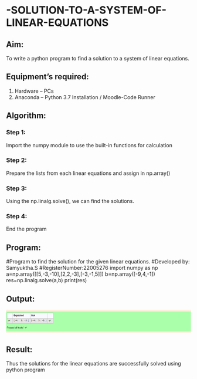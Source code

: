 # -SOLUTION-TO-A-SYSTEM-OF-LINEAR-EQUATIONS
## Aim:
To write a python program to find a solution to a system of linear equations.
## Equipment’s required:
1. 	Hardware – PCs
2. 	Anaconda – Python 3.7 Installation / Moodle-Code Runner
## Algorithm:
### Step 1: 
Import the numpy module to use the built-in functions for calculation
### Step 2: 
Prepare the lists from each linear equations and assign in np.array()
### Step 3: 
Using the np.linalg.solve(), we can find the solutions.
### Step 4: 
End the program
## Program:
#Program to find the solution for the given linear equations.
#Developed by: Samyuktha.S
#RegisterNumber:22005276
import numpy as np
a=np.array([[5,-3,-10],[2,2,-3],[-3,-1,5]])
b=np.array([-9,4,-1])
res=np.linalg.solve(a,b)
print(res)
## Output:
![output](/add.png)
## Result: 
Thus the solutions for the linear equations are successfully solved using python program

